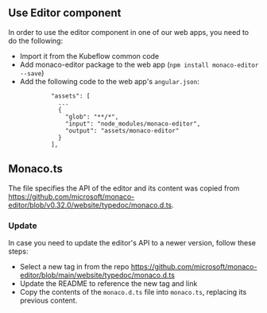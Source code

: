 ## Use Editor component

In order to use the editor component in one of our web apps, you need to do the following:

- Import it from the Kubeflow common code
- Add monaco-editor package to the web app (`npm install monaco-editor --save`)
- Add the following code to the web app's `angular.json`:

```
            "assets": [
              ...
              {
                "glob": "**/*",
                "input": "node_modules/monaco-editor",
                "output": "assets/monaco-editor"
              }
            ],
```

## Monaco.ts

The file specifies the API of the editor and its content was copied from https://github.com/microsoft/monaco-editor/blob/v0.32.0/website/typedoc/monaco.d.ts.

### Update

In case you need to update the editor's API to a newer version, follow these steps:

- Select a new tag in from the repo https://github.com/microsoft/monaco-editor/blob/main/website/typedoc/monaco.d.ts
- Update the README to reference the new tag and link
- Copy the contents of the `monaco.d.ts` file into `monaco.ts`, replacing its previous content.
